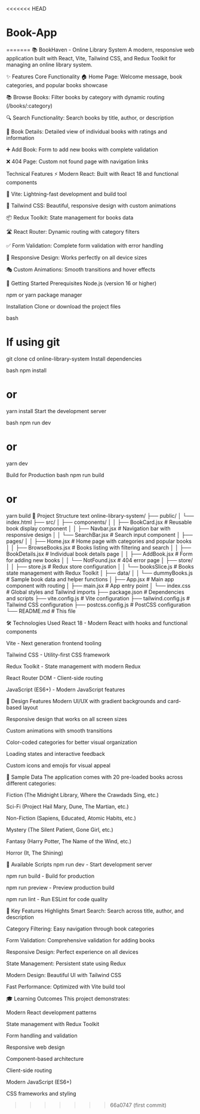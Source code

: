<<<<<<< HEAD
# Book-App
=======
📚 BookHaven - Online Library System
A modern, responsive web application built with React, Vite, Tailwind CSS, and Redux Toolkit for managing an online library system.

✨ Features
Core Functionality
🏠 Home Page: Welcome message, book categories, and popular books showcase

📚 Browse Books: Filter books by category with dynamic routing (/books/:category)

🔍 Search Functionality: Search books by title, author, or description

📖 Book Details: Detailed view of individual books with ratings and information

➕ Add Book: Form to add new books with complete validation

❌ 404 Page: Custom not found page with navigation links

Technical Features
⚡ Modern React: Built with React 18 and functional components

🚀 Vite: Lightning-fast development and build tool

🎨 Tailwind CSS: Beautiful, responsive design with custom animations

📦 Redux Toolkit: State management for books data

🛣️ React Router: Dynamic routing with category filters

✅ Form Validation: Complete form validation with error handling

📱 Responsive Design: Works perfectly on all device sizes

🎭 Custom Animations: Smooth transitions and hover effects

🚀 Getting Started
Prerequisites
Node.js (version 16 or higher)

npm or yarn package manager

Installation
Clone or download the project files

bash
# If using git
git clone <repository-url>
cd online-library-system
Install dependencies

bash
npm install
# or
yarn install
Start the development server

bash
npm run dev
# or
yarn dev


Build for Production
bash
npm run build
# or
yarn build
📁 Project Structure
text
online-library-system/
├── public/
│   └── index.html
├── src/
│   ├── components/
│   │   ├── BookCard.jsx       # Reusable book display component
│   │   ├── Navbar.jsx         # Navigation bar with responsive design
│   │   └── SearchBar.jsx      # Search input component
│   ├── pages/
│   │   ├── Home.jsx           # Home page with categories and popular books
│   │   ├── BrowseBooks.jsx    # Books listing with filtering and search
│   │   ├── BookDetails.jsx    # Individual book details page
│   │   ├── AddBook.jsx        # Form for adding new books
│   │   └── NotFound.jsx       # 404 error page
│   ├── store/
│   │   ├── store.js           # Redux store configuration
│   │   └── booksSlice.js      # Books state management with Redux Toolkit
│   ├── data/
│   │   └── dummyBooks.js      # Sample book data and helper functions
│   ├── App.jsx                # Main app component with routing
│   ├── main.jsx              # App entry point
│   └── index.css             # Global styles and Tailwind imports
├── package.json              # Dependencies and scripts
├── vite.config.js           # Vite configuration
├── tailwind.config.js       # Tailwind CSS configuration
├── postcss.config.js        # PostCSS configuration
└── README.md               # This file


🛠️ Technologies Used
React 18 - Modern React with hooks and functional components

Vite - Next generation frontend tooling

Tailwind CSS - Utility-first CSS framework

Redux Toolkit - State management with modern Redux

React Router DOM - Client-side routing

JavaScript (ES6+) - Modern JavaScript features

🎨 Design Features
Modern UI/UX with gradient backgrounds and card-based layout

Responsive design that works on all screen sizes

Custom animations with smooth transitions

Color-coded categories for better visual organization

Loading states and interactive feedback

Custom icons and emojis for visual appeal

📝 Sample Data
The application comes with 20 pre-loaded books across different categories:

Fiction (The Midnight Library, Where the Crawdads Sing, etc.)

Sci-Fi (Project Hail Mary, Dune, The Martian, etc.)

Non-Fiction (Sapiens, Educated, Atomic Habits, etc.)

Mystery (The Silent Patient, Gone Girl, etc.)

Fantasy (Harry Potter, The Name of the Wind, etc.)

Horror (It, The Shining)

🚀 Available Scripts
npm run dev - Start development server

npm run build - Build for production

npm run preview - Preview production build

npm run lint - Run ESLint for code quality

🌟 Key Features Highlights
Smart Search: Search across title, author, and description

Category Filtering: Easy navigation through book categories

Form Validation: Comprehensive validation for adding books

Responsive Design: Perfect experience on all devices

State Management: Persistent state using Redux

Modern Design: Beautiful UI with Tailwind CSS

Fast Performance: Optimized with Vite build tool

🎓 Learning Outcomes
This project demonstrates:

Modern React development patterns

State management with Redux Toolkit

Form handling and validation

Responsive web design

Component-based architecture

Client-side routing

Modern JavaScript (ES6+)

CSS frameworks and styling



>>>>>>> 66a0747 (first commit)
